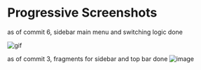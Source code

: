 # Progressive Screenshots

as of commit 6, sidebar main menu and switching logic done

![gif](https://github.com/user-attachments/assets/01295eee-7829-41ae-b6c3-752d9c37add0)


as of commit 3, fragments for sidebar and top bar done
![image](https://github.com/user-attachments/assets/35abd358-c1b5-4c71-9f59-b53837c6c977)
